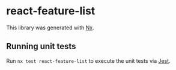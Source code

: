 # react-feature-list

This library was generated with [Nx](https://nx.dev).

## Running unit tests

Run `nx test react-feature-list` to execute the unit tests via [Jest](https://jestjs.io).
